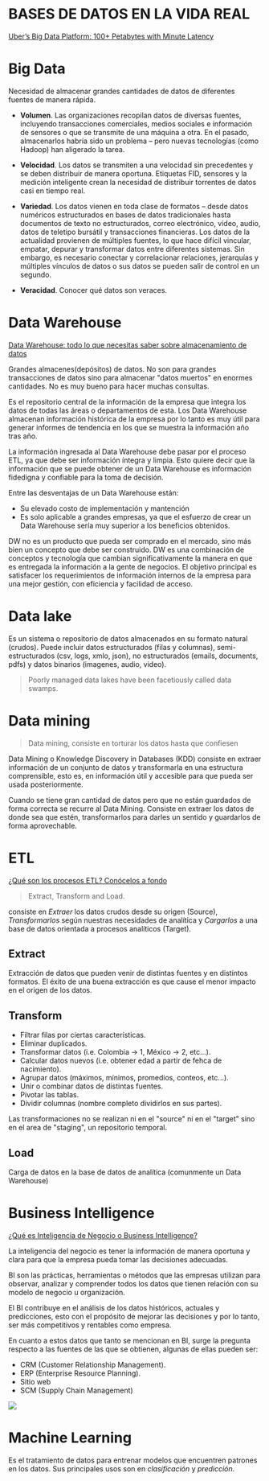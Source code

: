 # BASES DE DATOS EN LA VIDA REAL

[Uber’s Big Data Platform: 100+ Petabytes with Minute Latency](https://eng.uber.com/uber-big-data-platform/)


# Big Data

Necesidad de almacenar grandes cantidades de datos de diferentes fuentes de manera rápida.

* **Volumen**. Las organizaciones recopilan datos de diversas fuentes, incluyendo transacciones comerciales, medios sociales e información de sensores o que se transmite de una máquina a otra. En el pasado, almacenarlos habría sido un problema – pero nuevas tecnologías (como Hadoop) han aligerado la tarea.

* **Velocidad**. Los datos se transmiten a una velocidad sin precedentes y se deben distribuir de manera oportuna. Etiquetas FID, sensores y la medición inteligente crean la necesidad de distribuir torrentes de datos casi en tiempo real.

* **Variedad**. Los datos vienen en toda clase de formatos – desde datos numéricos estructurados en bases de datos tradicionales hasta documentos de texto no estructurados, correo electrónico, video, audio, datos de teletipo bursátil y transacciones financieras. Los datos de la actualidad provienen de múltiples fuentes, lo que hace difícil vincular, empatar, depurar y transformar datos entre diferentes sistemas. Sin embargo, es necesario conectar y correlacionar relaciones, jerarquías y múltiples vínculos de datos o sus datos se pueden salir de control en un segundo.

* **Veracidad**. Conocer qué datos son veraces.


# Data Warehouse

[Data Warehouse: todo lo que necesitas saber sobre almacenamiento de datos](https://www.powerdata.es/data-warehouse)

Grandes almacenes(depósitos) de datos. No son para grandes transacciones de datos sino para almacenar "datos muertos" en enormes cantidades. No es muy bueno para hacer muchas consultas.

Es el repositorio central de la información de la empresa que integra los datos de todas las áreas o departamentos de esta. Los Data Warehouse almacenan información histórica de la empresa por lo tanto es muy útil para generar informes de tendencia en los que se muestra la información año tras año.

La información ingresada al Data Warehouse debe pasar por el proceso ETL, ya que debe ser información íntegra y limpia. Esto quiere decir que la información que se puede obtener de un Data Warehouse es información fidedigna y confiable para la toma de decisión.

Entre las desventajas de un Data Warehouse están:
* Su elevado costo de implementación y mantención
* Es solo aplicable a grandes empresas, ya que el esfuerzo de crear un Data Warehouse sería muy superior a los beneficios obtenidos.

DW no es un producto que pueda ser comprado en el mercado, sino más bien un concepto que debe ser construido. DW es una combinación de conceptos y tecnología que cambian significativamente la manera en que es entregada la información a la gente de negocios. El objetivo principal es satisfacer los requerimientos de información internos de la empresa para una mejor gestión, con eficiencia y facilidad de acceso.


# Data lake

Es un sistema o repositorio de datos almacenados en su formato natural (crudos). Puede incluir datos estructurados (filas y columnas), semi-estructurados (csv, logs, xmlo, json), no estructurados (emails, documents, pdfs) y datos binarios (imagenes, audio, video).

> Poorly managed data lakes have been facetiously called data swamps.


# Data mining

> Data mining, consiste en torturar los datos hasta que confiesen

Data Mining o Knowledge Discovery in Databases (KDD) consiste en extraer información de un conjunto de datos y transformarla en una estructura comprensible, esto es, en información útil y accesible para que pueda ser usada posteriormente.

Cuando se tiene gran cantidad de datos pero que no están guardados de forma correcta se recurre al Data Mining. Consiste en extraer los datos de donde sea que estén, transformarlos para darles un sentido y guardarlos de forma aprovechable.


# ETL

[¿Qué son los procesos ETL? Conócelos a fondo](https://platzi.com/blog/que-es-un-etl/?utm_source=google&utm_medium=cpc&utm_campaign=12915366154&utm_adgroup=&utm_content=&gclid=CjwKCAiA1uKMBhAGEiwAxzvX9786MIdKaKdby20AXhRHRCpvRU8_A56yDPfI4kFnGHPDPObjLKWHeRoCnboQAvD_BwE&gclsrc=aw.ds)

> Extract, Transform and Load.

consiste en *Extraer* los datos crudos desde su origen (Source), *Transformarlos* según nuestras necesidades de analítica y *Cargarlos* a una base de datos orientada a procesos analíticos (Target).

## **Extract**

Extracción de datos que pueden venir de distintas fuentes y en distintos formatos. El éxito de una buena extracción es que cause el menor impacto en el origen de los datos.

## **Transform**

* Filtrar filas por ciertas características.
* Eliminar duplicados.
* Transformar datos (i.e. Colombia -> 1, México -> 2, etc...).
* Calcular datos nuevos (i.e. obtener edad a partir de fehca de nacimiento).
* Agrupar datos (máximos, mínimos, promedios, conteos, etc...).
* Unir o combinar datos de distintas fuentes.
* Pivotar las tablas.
* Dividir columnas (nombre completo dividirlos en sus partes).

Las transformaciones no se realizan ni en el "source" ni en el "target" sino en el area de "staging", un repositorio temporal.

## **Load**

Carga de datos en la base de datos de analítica (comunmente un Data Warehouse)


# Business Intelligence

[¿Qué es Inteligencia de Negocio o Business Intelligence?](https://platzi.com/blog/que-es-bi-business-intelligence/?utm_source=google&utm_medium=cpc&utm_campaign=12915366154&utm_adgroup=&utm_content=&gclid=CjwKCAiA1uKMBhAGEiwAxzvX90hKJp7-7kPkejDA1r6WYS8gC1iGk5Fizgom5ppPuqJzNmg9JjpLkBoCCx8QAvD_BwE&gclsrc=aw.ds)

La inteligencia del negocio es tener la información de manera oportuna y clara para que la empresa pueda tomar las decisiones adecuadas.

BI son las prácticas, herramientas o métodos que las empresas utilizan para observar, analizar y comprender todos los datos que tienen relación con su modelo de negocio u organización.

El BI contribuye en el análisis de los datos históricos, actuales y predicciones, esto con el propósito de mejorar las decisiones y por lo tanto, ser más competitivos y rentables como empresa.

En cuanto a estos datos que tanto se mencionan en BI, surge la pregunta respecto a las fuentes de las que se obtienen, algunas de ellas pueden ser:
* CRM (Customer Relationship Management).
* ERP (Enterprise Resource Planning).
* Sitio web
* SCM (Supply Chain Management)

![](https://static.platzi.com/media/user_upload/etl-processes-da196ddc-5707-4a58-93fe-ea074ab4df73.jpg)

# Machine Learning

Es el tratamiento de datos para entrenar modelos que encuentren patrones en los datos. Sus principales usos son en *clasificación* y *predicción*.